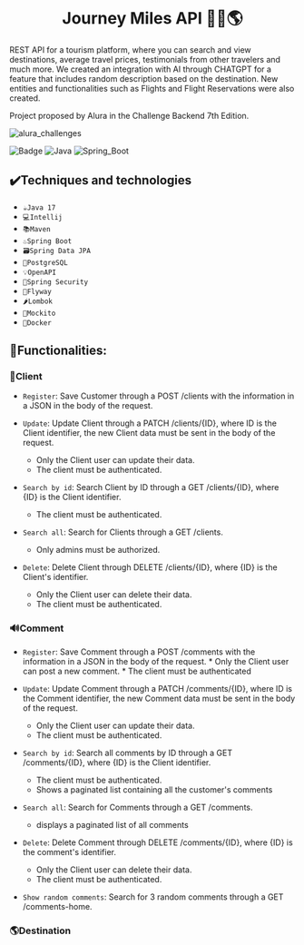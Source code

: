 <h1 align="center"> Journey Miles API 🛫🧳🌎 </h1>

REST API for a tourism platform, where you can search and view destinations, average travel prices, testimonials from other travelers and much more.
We created an integration with AI through CHATGPT for a feature that includes random description based on the destination. New entities and functionalities such as Flights and Flight Reservations were also created.

Project proposed by Alura in the Challenge Backend 7th Edition.

![alura_challenges](https://user-images.githubusercontent.com/83513696/235794427-a9e2c870-d132-41a4-9dd1-8122a6cf1c71.jpg)

![Badge](http://img.shields.io/static/v1?label=STATUS&message=IN%20DEVELOPMENT&color=GREEN&style=for-the-badge)
![Java](https://camo.githubusercontent.com/80db829f48ed5c5c3d48d6a3d864ff175b0e6cc6c5a12fcceaf5e14396f2bd6c/68747470733a2f2f696d672e736869656c64732e696f2f7374617469632f76313f6c6162656c3d4a617661266d6573736167653d313726636f6c6f723d6f72616e6765267374796c653d666f722d7468652d6261646765266c6f676f3d6a617661)
![Spring_Boot](https://camo.githubusercontent.com/7abded8183b03ca2f54811488d9dbebaf3eb32c802535cee725fd073df18447a/68747470733a2f2f696d672e736869656c64732e696f2f7374617469632f76313f6c6162656c3d537072696e67626f6f74266d6573736167653d76332e312e3126636f6c6f723d627269676874677265656e267374796c653d666f722d7468652d6261646765266c6f676f3d737072696e67626f6f74)
## ✔️Techniques and technologies
- `☕Java 17`
- `💻Intellij`
- `📚Maven`
- `♨️Spring Boot`
- `🗃️Spring Data JPA`
- `🐘PostgreSQL`
- `💡OpenAPI`
- `🔐Spring Security`
- `🪽Flyway`
- `🌶️Lombok`
- `🧋Mockito`
- `🐋Docker`

## 🚀Functionalities:
### 👤Client

- `Register`: Save Customer through a POST /clients with the information in a JSON in the body of the request.

- `Update`: Update Client through a PATCH /clients/{ID}, where ID is the Client identifier, the new Client data must be sent in the body of the request.
     * Only the Client user can update their data. 
     * The client must be authenticated.

- `Search by id`: Search Client by ID through a GET /clients/{ID}, where {ID} is the Client identifier.
     * The client must be authenticated.

- `Search all`: Search for Clients through a GET /clients.
     * Only admins must be authorized.

- `Delete`: Delete Client through DELETE /clients/{ID}, where {ID} is the Client's identifier.
    * Only the Client user can delete their data. 
    * The client must be authenticated.
      
### 🔊Comment

- `Register`: Save Comment through a POST /comments with the information in a JSON in the body of the request.
      * Only the Client user can post a new comment. 
      * The client must be authenticated

- `Update`: Update Comment through a PATCH /comments/{ID}, where ID is the Comment identifier, the new Comment data must be sent in the body of the request.
     * Only the Client user can update their data. 
     * The client must be authenticated.

- `Search by id`: Search all comments by ID through a GET /comments/{ID}, where {ID} is the Client identifier.
     * The client must be authenticated.
     * Shows a paginated list containing all the customer's comments

- `Search all`: Search for Comments through a GET /comments.
     * displays a paginated list of all comments

- `Delete`: Delete Comment through DELETE /comments/{ID}, where {ID} is the comment's identifier.
    * Only the Client user can delete their data. 
    * The client must be authenticated.
      
- `Show random comments`: Search for 3 random  comments through a GET /comments-home.

### 🌎Destination
    
       



